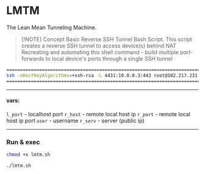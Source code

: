 # LMTM
The Lean Mean Tunneling Machine.

> [!NOTE] Concept
>  Basic Reverse SSH Tunnel Bash Script. This script creates a reverse SSH tunnel to access device(s) behind NAT
>  Recreating and automating this shell command - build multiple port-forwards to local device's ports through a single SSH tunnel 

```sh
==========================================================================
ssh -oHostKeyAlgorithms=+ssh-rsa -L 4431:10.0.0.3:443 root@102.217.231.190
==========================================================================
```
----------------------
#### vars:
`l_port` - localhost port
`r_host` - remote local host ip
`r_port` - remote local host ip port
`user` - username
`r_serv` - server (public ip)

-----------------------
### Run & exec
```sh 
chmod +x lmtm.sh
```
```sh
./lmtm.sh
```

